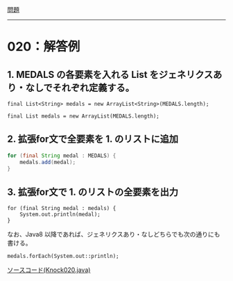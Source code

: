 [問題](../README.md)

***
# 020：解答例

## 1. MEDALS の各要素を入れる List をジェネリクスあり・なしでそれぞれ定義する。

```java:ジェネリクスあり
final List<String> medals = new ArrayList<String>(MEDALS.length);
```

```java:ジェネリクスなし
final List medals = new ArrayList(MEDALS.length);
```

## 2. 拡張for文で全要素を 1. のリストに追加

```java
for (final String medal : MEDALS) {
    medals.add(medal);
}
```

## 3. 拡張for文で 1. のリストの全要素を出力

```java:ジェネリクスありの場合
for (final String medal : medals) {
    System.out.println(medal);
}
```

なお、Java8 以降であれば、ジェネリクスあり・なしどちらでも次の通りにも書ける。

```java:forEachメソッド利用
medals.forEach(System.out::println);
```

[ソースコード(Knock020.java)](src/Knock020.java)
